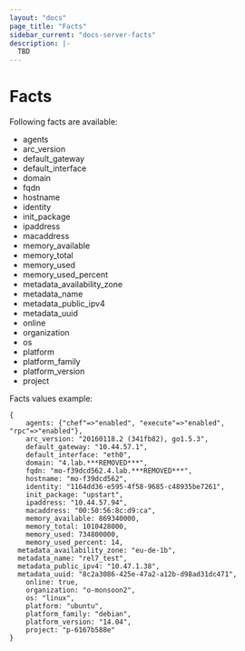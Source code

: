 ```yaml
---
layout: "docs"
page_title: "Facts"
sidebar_current: "docs-server-facts"
description: |-
  TBD
---
```


# Facts

Following facts are available:

- agents
- arc_version
- default_gateway
- default_interface
- domain
- fqdn
- hostname
- identity
- init_package
- ipaddress
- macaddress
- memory_available
- memory_total
- memory_used
- memory_used_percent
- metadata_availability_zone
- metadata_name
- metadata_public_ipv4
- metadata_uuid
- online
- organization
- os
- platform
- platform_family
- platform_version
- project

Facts values example:

```text
{
	agents: {"chef"=>"enabled", "execute"=>"enabled", "rpc"=>"enabled"},
	arc_version: "20160118.2 (341fb82), go1.5.3",
	default_gateway: "10.44.57.1",
	default_interface: "eth0",
	domain: "4.lab.***REMOVED***",
	fqdn: "mo-f39dcd562.4.lab.***REMOVED***",
	hostname: "mo-f39dcd562",
	identity: "1164dd36-e595-4f58-9685-c48935be7261",
	init_package: "upstart",
	ipaddress: "10.44.57.94",
	macaddress: "00:50:56:8c:d9:ca",
	memory_available: 869340000,
	memory_total: 1010428000,
	memory_used: 734800000,
	memory_used_percent: 14,
  metadata_availability_zone: "eu-de-1b",
  metadata_name: "rel7_test",
  metadata_public_ipv4: "10.47.1.38",
  metadata_uuid: "8c2a3086-425e-47a2-a12b-d98ad31dc471",
	online: true,
	organization: "o-monsoon2",
	os: "linux",
	platform: "ubuntu",
	platform_family: "debian",
	platform_version: "14.04",
	project: "p-6167b588e"
}
```
